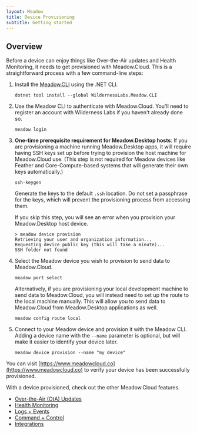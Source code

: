 ```yaml
---
layout: Meadow
title: Device Provisioning
subtitle: Getting started
---
```


## Overview

Before a device can enjoy things like Over-the-Air updates and Health Monitoring, it needs to get provisioned with Meadow.Cloud. This is a straightforward process with a few command-line steps:

1. Install the [Meadow.CLI](https://www.nuget.org/packages/WildernessLabs.Meadow.CLI) using the .NET CLI.

    ```console
    dotnet tool install --global WildernessLabs.Meadow.CLI
    ```

1. Use the Meadow CLI to authenticate with Meadow.Cloud. You'll need to register an account with Wilderness Labs if you haven't already done so.

    ```console
    meadow login
    ```

1. **One-time prerequisite requirement for Meadow.Desktop hosts**: If you are provisioning a machine running Meadow.Desktop apps, it will require having SSH keys set up before trying to provision the host machine for Meadow.Cloud use. (This step is not required for Meadow devices like Feather and Core-Compute-based systems that will generate their own keys automatically.)

    ```console
    ssh-keygen
    ```

    Generate the keys to the default `.ssh` location. Do not set a passphrase for the keys, which will prevent the provisioning process from accessing them.

    If you skip this step, you will see an error when you provision your Meadow.Desktop host device.

    ```console
    > meadow device provision
    Retrieving your user and organization information...
    Requesting device public key (this will take a minute)...
    SSH folder not found
    ```

1. Select the Meadow device you wish to provision to send data to Meadow.Cloud.

    ```console
    meadow port select
    ```

    Alternatively, if you are provisioning your local development machine to send data to Meadow.Cloud, you will instead need to set up the route to the local machine manually. This will allow you to send data to Meadow.Cloud from Meadow.Desktop applications as well.

    ```console
    meadow config route local
    ```

1. Connect to your Meadow device and provision it with the Meadow CLI. Adding a device name with the `--name` parameter is optional, but will make it easier to identify your device later.

    ```console
    meadow device provision --name "my device"
    ```

You can visit [https://www.meadowcloud.co](https://www.meadowcloud.co) to verify your device has been successfully provisioned.

With a device provisioned, check out the other Meadow.Cloud features.

* [Over-the-Air (OtA) Updates](../OtA_Updates/)
* [Health Monitoring](../Health_Monitoring/)
* [Logs + Events](../Logs_Events/)
* [Command + Control](../Command_Control/)
* [Integrations](../Integrations/)
